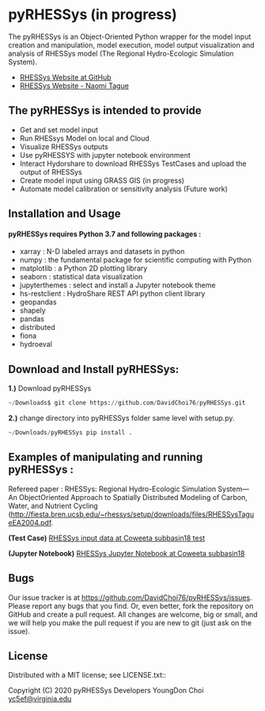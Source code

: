 # pyRHESSys (in progress)

The pyRHESSys is an Object-Oriented Python wrapper for the model input creation and manipulation, model execution, model output visualization and analysis of RHESSys model (The Regional Hydro-Ecologic Simulation System).

* [RHESSys Website at GitHub ](https://github.com/RHESSys)
* [RHESSys Website - Naomi Tague ](http://fiesta.bren.ucsb.edu/~rhessys/)

## The pyRHESSys is intended to provide

 - Get and set model input
 - Run RHESsys Model on local and Cloud 
 - Visualize RHESSys outputs
 - Use pyRHESSYS with jupyter notebook environment 
 - Interact Hydorshare to download RHESSys TestCases and upload the output of RHESSys 
 - Create model input using GRASS GIS (in progress)
 - Automate model calibration or sensitivity analysis (Future work)
 
## Installation and Usage

#### pyRHESSys requires Python 3.7 and following packages :

 - xarray : N-D labeled arrays and datasets in python
 - numpy : the fundamental package for scientific computing with Python
 - matplotlib : a Python 2D plotting library 
 - seaborn : statistical data visualization 
 - jupyterthemes : select and install a Jupyter notebook theme
 - hs-restclient : HydroShare REST API python client library
 - geopandas
 - shapely
 - pandas
 - distributed
 - fiona
 - hydroeval
     
## Download and Install pyRHESSys:

**1.)**  Download pyRHESSys
```python
~/Downloads$ git clone https://github.com/DavidChoi76/pyRHESSys.git
```
        
**2.)**  change directory into pyRHESSys folder same level with setup.py.
```python
~/Downloads/pyRHESSys pip install .
```

## Examples of manipulating and running pyRHESSys :

Refereed paper : RHESSys: Regional Hydro-Ecologic Simulation System—An ObjectOriented Approach to Spatially Distributed Modeling of Carbon, Water, and Nutrient Cycling (http://fiesta.bren.ucsb.edu/~rhessys/setup/downloads/files/RHESSysTagueEA2004.pdf.

**(Test Case)** [RHESSys input data at Coweeta subbasin18 test](https://www.hydroshare.org/resource/6e34c42af35a4f51b1642de70ed6af95/) 

**(Jupyter Notebook)** [RHESSys Jupyter Notebook at Coweeta subbasin18](https://www.hydroshare.org/resource/9c2c5df86f1a48c0a57c1d142b4dc9a4/)
         
## Bugs
  Our issue tracker is at https://github.com/DavidChoi76/pyRHESSys/issues.
  Please report any bugs that you find.  Or, even better, fork the repository on
  GitHub and create a pull request.  All changes are welcome, big or small, and we
  will help you make the pull request if you are new to git
  (just ask on the issue).

## License
  Distributed with a MIT license; see LICENSE.txt::

  Copyright (C) 2020 pyRHESSys Developers
  YoungDon Choi <yc5ef@virginia.edu>
 
